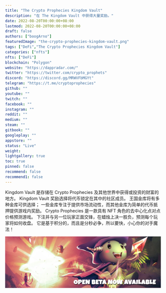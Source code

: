 ```yaml
---
title: "The Crypto Prophecies Kingdom Vault"
description: "在 The Kingdom Vault 中获得大量奖励。"
date: 2022-08-20T00:00:00+08:00
lastmod: 2022-08-20T00:00:00+08:00
draft: false
authors: ["boogArno"]
featuredImage: "the-crypto-prophecies-kingdom-vault.png"
tags: ["DeFi","The Crypto Prophecies Kingdom Vault"]
categories: ["nfts"]
nfts: ["DeFi"]
blockchain: "Polygon"
website: "https://dappradar.com/"
twitter: "https://twitter.com/crypto_prophets"
discord: "https://discord.gg/MRWVFbMGYt"
telegram: "https://t.me/cryptoprophecies"
github: ""
youtube: ""
twitch: ""
facebook: ""
instagram: ""
reddit: ""
medium: ""
steam: ""
gitbook: ""
googleplay: ""
appstore: ""
status: "Live"
weight: 
lightgallery: true
toc: true
pinned: false
recommend: false
recommend1: false
---
```

Kingdom Vault 是存储在 Crypto Prophecies 及其他世界中获得或投资的财富的地方。 Kingdom Vault 奖励选择将代币锁定在其中的社区成员。 王国金库将有多种金库可供选择； 一些金库专注于提供市场流动性，而其他金库为简单的代币抵押提供游戏内奖励。
Crypto Prophecies 是一款具有 NFT 角色的去中心化点对点价格预测游戏。 下注并与另一位玩家正面交锋，在蜡烛上决一胜负，预测每个玩家将如何收盘。 它是基于积分的，而且是分秒必争，所以要快，小心你的对手魔法！

![1080x360](1080x360.jpg)
